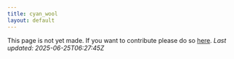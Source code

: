 ```yaml
---
title: cyan_wool
layout: default
---
```


This page is not yet made. If you want to contribute please do so [here](https://github.com/CrazyH2/Bigstone/blob/wiki/components/cyan_wool.md).
_Last updated: 2025-06-25T06:27:45Z_
